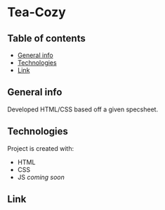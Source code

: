 # Tea-Cozy

## Table of contents
* [General info](#general-info)
* [Technologies](#technologies)
* [Link](#Link)
## General info
Developed HTML/CSS based off a given specsheet. 
	
## Technologies
Project is created with:
* HTML
* CSS
* JS *coming soon*
	
## Link

